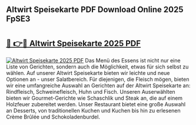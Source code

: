 ## Altwirt Speisekarte PDF Download Online 2025 FpSE3

# <h2><a href="http://gc5miv.nevu.top/?p=Altwirt+Speisekarte">🔗 👉🔴 Altwirt Speisekarte 2025 PDF</a></h2>

[![Altwirt Speisekarte 2025 PDF](https://i.imgur.com/dBaPXMq.png)](http://gc5miv.nevu.top/?p=Altwirt+Speisekarte)
Das Menü des Essens ist nicht nur eine Liste von Gerichten, sondern auch die Möglichkeit, etwas für sich selbst zu wählen. Auf unserer Altwirt Speisekarte bieten wir leichte und neue Optionen an - unser Salatbereich. Für diejenigen, die Fleisch mögen, bieten wir eine umfangreiche Auswahl an Gerichten auf der Altwirt Speisekarte an: Rindfleisch, Schweinefleisch, Huhn und Fisch. Unseren Auserwählten bieten wir Gourmet-Gerichte wie Schaschlik und Steak an, die auf einem Holzfeuer zubereitet werden. Unser Restaurant bietet eine große Auswahl an Desserts, von traditionellen Kuchen und Kuchen bis hin zu erlesenen Crème Brûlée und Schokoladenburdel.
